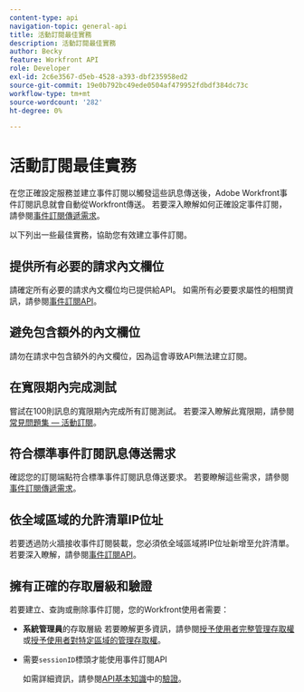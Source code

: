 ```yaml
---
content-type: api
navigation-topic: general-api
title: 活動訂閱最佳實務
description: 活動訂閱最佳實務
author: Becky
feature: Workfront API
role: Developer
exl-id: 2c6e3567-d5eb-4528-a393-dbf235958ed2
source-git-commit: 19e0b792bc49ede0504af479952fdbdf384dc73c
workflow-type: tm+mt
source-wordcount: '282'
ht-degree: 0%

---
```



# 活動訂閱最佳實務

在您正確設定服務並建立事件訂閱以觸發這些訊息傳送後，Adobe Workfront事件訂閱訊息就會自動從Workfront傳送。 若要深入瞭解如何正確設定事件訂閱，請參閱[事件訂閱傳遞需求](../../wf-api/general/setup-event-sub-endpoint.md)。


以下列出一些最佳實務，協助您有效建立事件訂閱。

## 提供所有必要的請求內文欄位

請確定所有必要的請求內文欄位均已提供給API。 如需所有必要要求屬性的相關資訊，請參閱[事件訂閱API](../../wf-api/general/event-subs-api.md)。

## 避免包含額外的內文欄位

請勿在請求中包含額外的內文欄位，因為這會導致API無法建立訂閱。

## 在寬限期內完成測試

嘗試在100則訊息的寬限期內完成所有訂閱測試。 若要深入瞭解此寬限期，請參閱[常見問題集 — 活動訂閱](../../wf-api/general/event-subs-faq.md)。

## 符合標準事件訂閱訊息傳送需求

確認您的訂閱端點符合標準事件訂閱訊息傳送要求。 若要瞭解這些需求，請參閱[事件訂閱傳遞需求](../../wf-api/general/setup-event-sub-endpoint.md)。

## 依全域區域的允許清單IP位址

若要透過防火牆接收事件訂閱裝載，您必須依全域區域將IP位址新增至允許清單。 若要深入瞭解，請參閱[事件訂閱API](../../wf-api/general/event-subs-api.md)。

## 擁有正確的存取層級和驗證

若要建立、查詢或刪除事件訂閱，您的Workfront使用者需要：

* **系統管理員**的存取層級
若要瞭解更多資訊，請參閱[授予使用者完整管理存取權](../../administration-and-setup/add-users/configure-and-grant-access/grant-a-user-full-administrative-access.md)或[授予使用者對特定區域的管理存取權](../../administration-and-setup/add-users/configure-and-grant-access/grant-users-admin-access-certain-areas.md)。

* 需要`sessionID`標頭才能使用事件訂閱API

  如需詳細資訊，請參閱[API基本知識](api-basics.md)中的[驗證](api-basics.md#authentication)。
